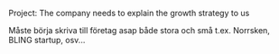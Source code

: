 Project:
The company needs to explain the growth strategy to us

Måste börja skriva till företag asap både stora och små
t.ex. Norrsken, BLING startup, osv...